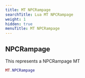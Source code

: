 ```yaml
---
title: MT NPCRampage
searchTitle: Lua MT NPCRampage
weight: 1
hidden: true
menuTitle: MT NPCRampage
---
```

## NPCRampage

This represents a NPCRampage MT
```lua
MT.NPCRampage
```